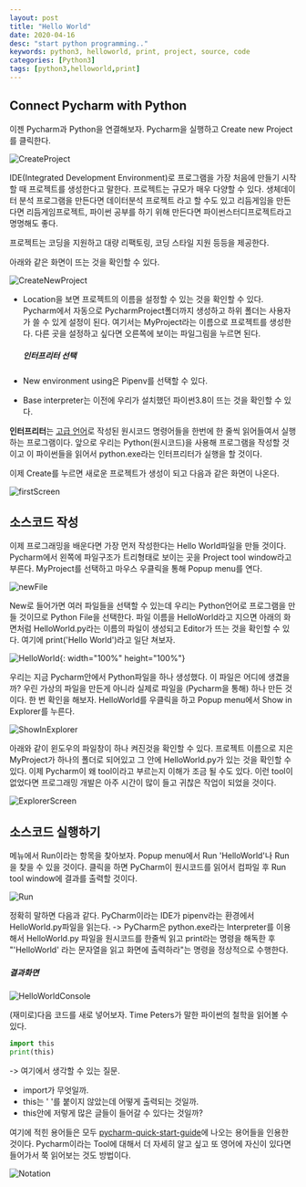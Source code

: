 ```yaml
---
layout: post
title: "Hello World"
date: 2020-04-16
desc: "start python programming.."
keywords: python3, helloworld, print, project, source, code
categories: [Python3]
tags: [python3,helloworld,print]
---
```


## Connect Pycharm with Python 

이젠 Pycharm과 Python을 연결해보자. Pycharm을 실행하고 Create new Project를 클릭한다. 

![CreateProject](/static/assets/img/blog/python3/01EnvSetting/CreateProject.png)

IDE(Integrated Development Environment)로 프로그램을 가장 처음에 만들기 시작할 때 프로젝트를 생성한다고 말한다. 프로젝트는 규모가 매우 다양할 수 있다. 생체데이터 분석 프로그램을 만든다면 데이터분석 프로젝트 라고 할 수도 있고 리듬게임을 만든다면 리듬게임프로젝트, 파이썬 공부를 하기 위해 만든다면 파이썬스터디프로젝트라고 명명해도 좋다.  

프로젝트는 코딩을 지원하고 대량 리팩토링, 코딩 스타일 지원 등등을 제공한다. 

 

아래와 같은 화면이 뜨는 것을 확인할 수 있다. 

![CreateNewProject](/static/assets/img/blog/python3/01EnvSetting/CreateNewProject.png)



* Location을 보면 프로젝트의 이름을 설정할 수 있는 것을 확인할 수 있다. Pycharm에서 자동으로 PycharmProject폴더까지 생성하고 하위 폴더는 사용자가 쓸 수 있게 설정이 된다. 여기서는 MyProject라는 이름으로 프로젝트를 생성한다. 다른 곳을 설정하고 싶다면 오른쪽에 보이는 파일그림을 누르면 된다. 

  

  ##### 인터프리터 선택

* New environment using은 Pipenv를 선택할 수 있다. 

* Base interpreter는 이전에 우리가 설치했던 파이썬3.8이 뜨는 것을 확인할 수 있다.



**인터프리터**는 [고급 언어](https://ko.wikipedia.org/wiki/고급_언어)로 작성된 원시코드 명령어들을 한번에 한 줄씩 읽어들여서 실행하는 프로그램이다. 앞으로 우리는 Python(원시코드)을 사용해 프로그램을 작성할 것이고 이 파이썬들을 읽어서 python.exe라는 인터프리터가 실행을 할 것이다.

 

이제 Create를 누르면 새로운 프로젝트가 생성이 되고 다음과 같은 화면이 나온다. 

![firstScreen](/static/assets/img/blog/python3/01EnvSetting/firstScreen.png)



## 소스코드 작성

이제 프로그래밍을 배운다면 가장 먼저 작성한다는 Hello World파일을 만들 것이다. Pycharm에서 왼쪽에 파일구조가 트리형태로 보이는 곳을 Project tool window라고 부른다. MyProject를 선택하고 마우스 우클릭을 통해 Popup menu를 연다. 

![newFile](/static/assets/img/blog/python3/01EnvSetting/newFile.png)



New로 들어가면 여러 파일들을 선택할 수 있는데 우리는 Python언어로 프로그램을 만들 것이므로 Python File을 선택한다. 파일 이름을 HelloWorld라고 지으면 아래의 화면처럼 HelloWorld.py라는 이름의 파일이 생성되고 Editor가 뜨는 것을 확인할 수 있다. 여기에 print('Hello World')라고 일단 쳐보자. 

![HelloWorld](/static/assets/img/blog/python3/01EnvSetting/HelloWorld.png){: width="100%" height="100%"}



우리는 지금 Pycharm안에서 Python파일을 하나 생성했다. 이 파일은 어디에 생겼을까? 우린 가상의 파일을 만든게 아니라 실제로 파일을 (Pycharm을 통해) 하나 만든 것이다. 한 번 확인을 해보자. HelloWorld를 우클릭을 하고 Popup menu에서 Show in Explorer를 누른다. 

![ShowInExplorer](/static/assets/img/blog/python3/01EnvSetting/ShowInExplorer.png)



아래와 같이 윈도우의 파일창이 하나 켜진것을 확인할 수 있다. 프로젝트 이름으로 지은 MyProject가 하나의 폴더로 되어있고 그 안에 HelloWorld.py가 있는 것을 확인할 수 있다. 이제 Pycharm이 왜 tool이라고 부르는지 이해가 조금 될 수도 있다. 이런 tool이 없었다면 프로그래밍 개발은 아주 시간이 많이 들고  귀찮은 작업이 되었을 것이다. 

![ExplorerScreen](/static/assets/img/blog/python3/01EnvSetting/ExplorerScreen.png)



## 소스코드 실행하기

메뉴에서 Run이라는 항목을 찾아보자. Popup menu에서 Run 'HelloWorld'나 Run을 찾을 수 있을 것이다. 클릭을 하면 PyCharm이 원시코드를 읽어서 컴파일 후 Run tool window에 결과를 출력할 것이다. 

![Run](/static/assets/img/blog/python3/01EnvSetting/Run.png)

정확히 말하면 다음과 같다. PyCharm이라는 IDE가 pipenv라는 환경에서 HelloWorld.py파일을 읽는다. -> PyCharm은 python.exe라는 Interpreter를 이용해서 HelloWorld.py 파일을 원시코드를 한줄씩 읽고 print라는 명령을 해독한 후 "'HelloWorld' 라는 문자열을 읽고 화면에 출력하라"는 명령을 정상적으로 수행한다. 

##### 결과화면

![HelloWorldConsole](/static/assets/img/blog/python3/01EnvSetting/HelloWorldConsole.png)



(재미로)다음 코드를 새로 넣어보자. Time Peters가 말한 파이썬의 철학을 읽어볼 수 있다. 

~~~python
import this
print(this)
~~~

-> 여기에서 생각할 수 있는 질문.

* import가 무엇일까. 
* this는 ' '를 붙이지 않았는데 어떻게 출력되는 것일까. 
* this안에 저렇게 많은 글들이 들어갈 수 있다는 것일까?



여기에 적힌 용어들은 모두 [pycharm-quick-start-guide](https://www.jetbrains.com/help/pycharm/installation-guide.html)에 나오는 용어들을 인용한 것이다. Pycharm이라는 Tool에 대해서 더 자세히 알고 싶고 또 영어에 자신이 있다면 들어가서 쭉 읽어보는 것도 방법이다. 

![Notation](/static/assets/img/blog/python3/01EnvSetting/Notation.png)

